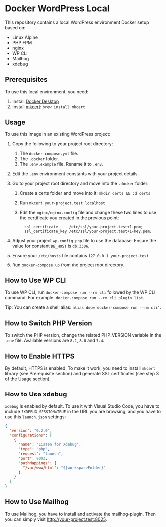 # Docker WordPress Local

This repository contains a local WordPress environment Docker setup based on:

- Linux Alpine
- PHP FPM
- nginx
- WP CLI
- Mailhog
- xdebug

## Prerequisites

To use this local environment, you need:

1. Install [Docker Desktop](https://www.docker.com/products/docker-desktop/)
1. Install [mkcert](https://github.com/FiloSottile/mkcert#macos): `brew install
mkcert`

## Usage

To use this image in an existing WordPress project:

1. Copy the following to your project root directory:
   1. The `docker-compose.yml` file.
   1. The `.docker` folder.
   1. The `.env.example` file. Rename it to `.env`.
1. Edit the `.env` environment constants with your project details.
1. Go to your project root directory and move into the `.docker` folder:
   1. Create a certs folder and move into it: `mkdir certs && cd certs`
   1. Run `mkcert your-project.test localhost`
   1. Edit the `nginx/nginx.config` file and change these two lines to use the
      certificate you created in the previous point:

      ```text
        ssl_certificate     /etc/ssl/your-project.test+1.pem;
        ssl_certificate_key /etc/ssl/your-project.test+1-key.pem;
      ```

1. Adjust your project `wp-config.php` file to use the database. Ensure the value for
constant `DB_HOST` is `db:3306`.
1. Ensure your `/etc/hosts` file contains `127.0.0.1 your-project.test`
1. Run `docker-compose up` from the project root directory.

## How to Use WP CLI

To use WP CLI, run `docker-compose run --rm cli` followed by the WP CLI command.
For example: `docker-compose run --rm cli plugin list`.

Tip: You can create a shell alias: `alias dwp='docker-compose run --rm cli'`.

## How to Switch PHP Version

To switch the PHP version, change the related PHP_VERSION variable in the `.env`
file. Available versions are `8.1`, `8.0` and `7.4`.

## How to Enable HTTPS

By default, HTTPS is enabled. To make it work, you need to install `mkcert`
library (see Prerequisite section) and generate SSL certificates (see step 3 of
the Usage section).

## How to Use xdebug

`xdebug` is enabled by default. To use it with Visual Studio Code, you have to
include `?XDEBUG_SESSION=TRUE` in the URL you are browsing, and you have to use
this `launch.json` settings:

```JSON
{
  "version": "0.2.0",
  "configurations": [
    {
      "name": "Listen for Xdebug",
      "type": "php",
      "request": "launch",
      "port": 9003,
      "pathMappings": {
        "/var/www/html": "${workspaceFolder}"
      }
    }
  ]
}
```

## How to Use Mailhog

To use Mailhog, you have to install and activate the mailhog-plugin.
Then you can simply visit http://your-project.test:8025.
